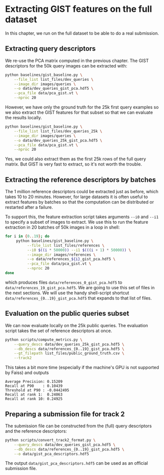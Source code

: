 # Extracting GIST features on the full dataset

In this chapter, we run on the full dataset to be able
to do a real submission.

## Extracting query descriptors

We re-use the PCA matrix computed in the previous chapter.
The GIST descriptors for the 50k query images can be extracted with:

```bash
python baselines/gist_baseline.py \
    --file_list list_files/dev_queries \
    --image_dir images/queries \
    --o data/dev_queries_gist_pca.hdf5 \
    --pca_file data/pca_gist.vt \
    --nproc 20
```

However, we have only the ground truth for the 25k first query examples
so we also extract the GIST features for that subset so that we can evaluate
the results locally.

```bash
python baselines/gist_baseline.py \
    --file_list list_files/dev_queries_25k \
    --image_dir images/queries \
    --o data/dev_queries_25k_gist_pca.hdf5 \
    --pca_file data/pca_gist.vt \
    --nproc 20
```

Yes, we could also extract them as the first 25k rows of the full query matrix.
But GIST is very fast to extract, so it's not worth the trouble.

## Extracting the reference descriptors by batches

The 1 million reference descriptors could be extracted just as before,
which takes 10 to 20 minutes.
However, for large datasets it is often useful to extract features by
batches so that the computation can be distributed or restarted after a failure.

To support this, the feature extraction script takes arguments `--i0` and `--i1`
to specify a subset of images to extract.
We use this to run the feature extraction in 20 batches of 50k images in a
loop in shell:

```bash
for i in {0..19}; do
     python baselines/gist_baseline.py \
          --file_list list_files/references \
          --i0 $((i * 50000)) --i1 $(((i + 1) * 50000)) \
          --image_dir images/references \
          --o data/references_${i}_gist_pca.hdf5 \
          --pca_file data/pca_gist.vt \
          --nproc 20
done
```

which produces files `data/references_0_gist_pca.hdf5` to
`data/references_19_gist_pca.hdf5`.
We are going to use this set of files in the next sections.
We will use the handy shell-script shortcut `data/references_{0..19}_gist_pca.hdf5` that expands to that list of files.

## Evaluation on the public queries subset

We can now evaluate locally on the 25k public queries.
The evaluation script takes the set of reference descriptors at once.

```bash
python scripts/compute_metrics.py \
    --query_descs data/dev_queries_25k_gist_pca.hdf5 \
    --db_descs data/references_{0..19}_gist_pca.hdf5 \
    --gt_filepath list_files/public_ground_truth.csv \
    --track2
```
This takes a bit more time (especially if the machine's GPU is not supported by Faiss) and outputs
```
Average Precision: 0.15209
Recall at P90    : 0.10439
Threshold at P90 : -0.0442495
Recall at rank 1:  0.24063
Recall at rank 10: 0.24925
```

## Preparing a submission file for track 2

The submission file can be constructed from the (full) query descriptors
and the reference descriptors:

```bash
python scripts/convert_track2_format.py \
    --query_descs data/dev_queries_gist_pca.hdf5 \
    --db_descs data/references_{0..19}_gist_pca.hdf5 \
    --o data/gist_pca_descriptors.hdf5
```

The output `data/gist_pca_descriptors.hdf5` can be used as an official
submission file.


<!--

Results on full GT:

python scripts/compute_metrics.py \
    --query_descs data/dev_queries_gist_pca.hdf5 \
    --db_descs data/references_{0..19}_gist_pca.hdf5 \
    --gt_filepath list_files/full_ground_truth.csv \
    --track2

Track 2 running matching of 50000 queries in 1000000 database (256D descriptors), max_results=500000.
Evaluating 500000 predictions (10000 GT matches)
Average Precision: 0.15553
Recall at P90    : 0.11370
Threshold at P90 : -0.0500637
Recall at rank 1:  0.24010
Recall at rank 10: 0.24620

-->